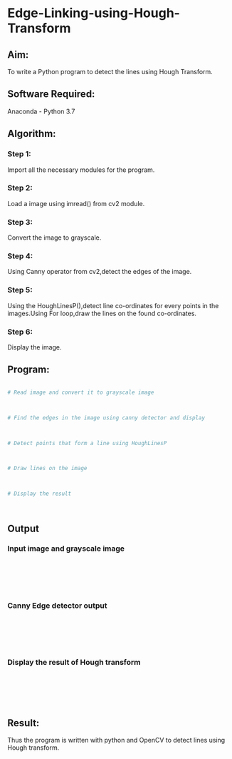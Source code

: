 # Edge-Linking-using-Hough-Transform
## Aim:
To write a Python program to detect the lines using Hough Transform.

## Software Required:
Anaconda - Python 3.7

## Algorithm:
### Step 1:
Import all the necessary modules for the program.
<br>

### Step 2:
Load a image using imread() from cv2 module.
<br>

### Step 3:
Convert the image to grayscale.
<br>

### Step 4:
Using Canny operator from cv2,detect the edges of the image.
<br>

### Step 5:
Using the HoughLinesP(),detect line co-ordinates for every points in the images.Using For loop,draw the lines on the found co-ordinates.
<br>
### Step 6:
Display the image.
<br>
## Program:
```Python

# Read image and convert it to grayscale image



# Find the edges in the image using canny detector and display



# Detect points that form a line using HoughLinesP



# Draw lines on the image



# Display the result




```
## Output

### Input image and grayscale image
<br>
<br>
<br>
<br>

### Canny Edge detector output
<br>
<br>
<br>
<br>


### Display the result of Hough transform
<br>
<br>
<br>
<br>



## Result:
Thus the program is written with python and OpenCV to detect lines using Hough transform. 
